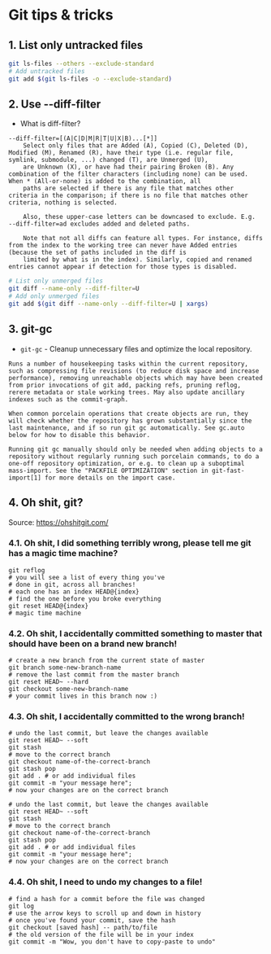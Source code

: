 # Git tips & tricks

## 1. List only untracked files

```bash
git ls-files --others --exclude-standard
# Add untracked files
git add $(git ls-files -o --exclude-standard)
```

## 2. Use --diff-filter

- What is diff-filter?

```
--diff-filter=[(A|C|D|M|R|T|U|X|B)...[*]]
    Select only files that are Added (A), Copied (C), Deleted (D), Modified (M), Renamed (R), have their type (i.e. regular file, symlink, submodule, ...) changed (T), are Unmerged (U),
    are Unknown (X), or have had their pairing Broken (B). Any combination of the filter characters (including none) can be used. When * (All-or-none) is added to the combination, all
    paths are selected if there is any file that matches other criteria in the comparison; if there is no file that matches other criteria, nothing is selected.

    Also, these upper-case letters can be downcased to exclude. E.g.  --diff-filter=ad excludes added and deleted paths.

    Note that not all diffs can feature all types. For instance, diffs from the index to the working tree can never have Added entries (because the set of paths included in the diff is
    limited by what is in the index). Similarly, copied and renamed entries cannot appear if detection for those types is disabled.
```

```bash
# List only unmerged files
git diff --name-only --diff-filter=U
# Add only unmerged files
git add $(git diff --name-only --diff-filter=U | xargs)
```

## 3. git-gc

- `git-gc` - Cleanup unnecessary files and optimize the local repository.

```man
Runs a number of housekeeping tasks within the current repository, such as compressing file revisions (to reduce disk space and increase performance), removing unreachable objects which may have been created from prior invocations of git add, packing refs, pruning reflog, rerere metadata or stale working trees. May also update ancillary indexes such as the commit-graph.

When common porcelain operations that create objects are run, they will check whether the repository has grown substantially since the last maintenance, and if so run git gc automatically. See gc.auto below for how to disable this behavior.

Running git gc manually should only be needed when adding objects to a repository without regularly running such porcelain commands, to do a one-off repository optimization, or e.g. to clean up a suboptimal mass-import. See the "PACKFILE OPTIMIZATION" section in git-fast-import[1] for more details on the import case.
```

## 4. Oh shit, git?

Source: <https://ohshitgit.com/>

### 4.1. Oh shit, I did something terribly wrong, please tell me git has a magic time machine?

```shell
git reflog
# you will see a list of every thing you've
# done in git, across all branches!
# each one has an index HEAD@{index}
# find the one before you broke everything
git reset HEAD@{index}
# magic time machine
```

### 4.2. Oh shit, I accidentally committed something to master that should have been on a brand new branch!

```shell
# create a new branch from the current state of master
git branch some-new-branch-name
# remove the last commit from the master branch
git reset HEAD~ --hard
git checkout some-new-branch-name
# your commit lives in this branch now :)
```

### 4.3. Oh shit, I accidentally committed to the wrong branch!

```shell
# undo the last commit, but leave the changes available
git reset HEAD~ --soft
git stash
# move to the correct branch
git checkout name-of-the-correct-branch
git stash pop
git add . # or add individual files
git commit -m "your message here";
# now your changes are on the correct branch
```

```shell
# undo the last commit, but leave the changes available
git reset HEAD~ --soft
git stash
# move to the correct branch
git checkout name-of-the-correct-branch
git stash pop
git add . # or add individual files
git commit -m "your message here";
# now your changes are on the correct branch
```

### 4.4. Oh shit, I need to undo my changes to a file!

```shell
# find a hash for a commit before the file was changed
git log
# use the arrow keys to scroll up and down in history
# once you've found your commit, save the hash
git checkout [saved hash] -- path/to/file
# the old version of the file will be in your index
git commit -m "Wow, you don't have to copy-paste to undo"
```
